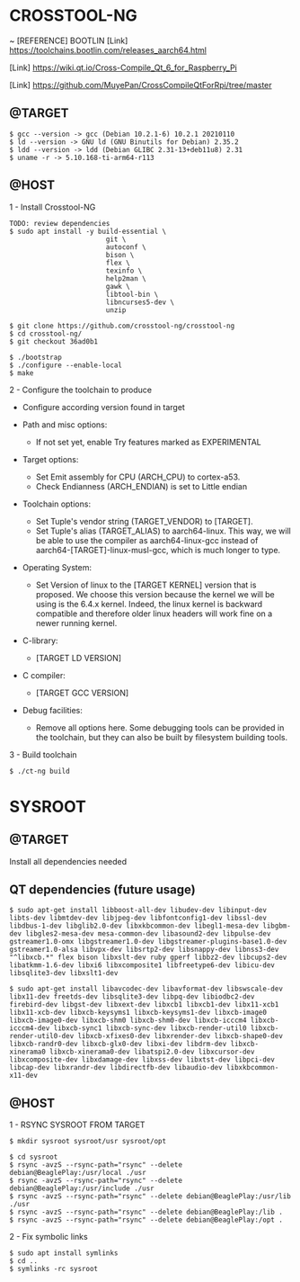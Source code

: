 # CROSSTOOL-NG
~
[REFERENCE] BOOTLIN
[Link] https://toolchains.bootlin.com/releases_aarch64.html

[Link] https://wiki.qt.io/Cross-Compile_Qt_6_for_Raspberry_Pi

[Link] https://github.com/MuyePan/CrossCompileQtForRpi/tree/master

## @TARGET

    $ gcc --version -> gcc (Debian 10.2.1-6) 10.2.1 20210110
    $ ld --version -> GNU ld (GNU Binutils for Debian) 2.35.2
    $ ldd --version -> ldd (Debian GLIBC 2.31-13+deb11u8) 2.31
    $ uname -r -> 5.10.168-ti-arm64-r113


## @HOST

1 - Install Crosstool-NG

    TODO: review dependencies
    $ sudo apt install -y build-essential \
                            git \
                            autoconf \
                            bison \
                            flex \
                            texinfo \
                            help2man \
                            gawk \
                            libtool-bin \
                            libncurses5-dev \
                            unzip
    
    $ git clone https://github.com/crosstool-ng/crosstool-ng
    $ cd crosstool-ng/
    $ git checkout 36ad0b1
    
    $ ./bootstrap
    $ ./configure --enable-local
    $ make


2 - Configure the toolchain to produce
- Configure according version found in target
- Path and misc options: 
    * If not set yet, enable Try features marked as EXPERIMENTAL

- Target options:
    * Set Emit assembly for CPU (ARCH_CPU) to cortex-a53.
    * Check Endianness (ARCH_ENDIAN) is set to Little endian

- Toolchain options:
    * Set Tuple's vendor string (TARGET_VENDOR) to [TARGET].
    * Set Tuple's alias (TARGET_ALIAS) to aarch64-linux. This way, we will be able to use
the compiler as aarch64-linux-gcc instead of aarch64-[TARGET]-linux-musl-gcc, which
is much longer to type.

- Operating System:
    * Set Version of linux to the [TARGET KERNEL] version that is proposed. We choose this version because
the kernel we will be using is the 6.4.x kernel. Indeed, the linux kernel is backward
compatible and therefore older linux headers will work fine on a newer running kernel.

- C-library:
    * [TARGET LD VERSION]

- C compiler:
    * [TARGET GCC VERSION]

- Debug facilities:
    * Remove all options here. Some debugging tools can be provided in the toolchain, but they
can also be built by filesystem building tools.

3 - Build toolchain

    $ ./ct-ng build
    
# SYSROOT
## @TARGET

  Install all dependencies needed
    
## QT dependencies (future usage)

    $ sudo apt-get install libboost-all-dev libudev-dev libinput-dev libts-dev libmtdev-dev libjpeg-dev libfontconfig1-dev libssl-dev libdbus-1-dev libglib2.0-dev libxkbcommon-dev libegl1-mesa-dev libgbm-dev libgles2-mesa-dev mesa-common-dev libasound2-dev libpulse-dev gstreamer1.0-omx libgstreamer1.0-dev libgstreamer-plugins-base1.0-dev  gstreamer1.0-alsa libvpx-dev libsrtp2-dev libsnappy-dev libnss3-dev "^libxcb.*" flex bison libxslt-dev ruby gperf libbz2-dev libcups2-dev libatkmm-1.6-dev libxi6 libxcomposite1 libfreetype6-dev libicu-dev libsqlite3-dev libxslt1-dev

    $ sudo apt-get install libavcodec-dev libavformat-dev libswscale-dev libx11-dev freetds-dev libsqlite3-dev libpq-dev libiodbc2-dev firebird-dev libgst-dev libxext-dev libxcb1 libxcb1-dev libx11-xcb1 libx11-xcb-dev libxcb-keysyms1 libxcb-keysyms1-dev libxcb-image0 libxcb-image0-dev libxcb-shm0 libxcb-shm0-dev libxcb-icccm4 libxcb-icccm4-dev libxcb-sync1 libxcb-sync-dev libxcb-render-util0 libxcb-render-util0-dev libxcb-xfixes0-dev libxrender-dev libxcb-shape0-dev libxcb-randr0-dev libxcb-glx0-dev libxi-dev libdrm-dev libxcb-xinerama0 libxcb-xinerama0-dev libatspi2.0-dev libxcursor-dev libxcomposite-dev libxdamage-dev libxss-dev libxtst-dev libpci-dev libcap-dev libxrandr-dev libdirectfb-dev libaudio-dev libxkbcommon-x11-dev

## @HOST

1 - RSYNC SYSROOT FROM TARGET

    $ mkdir sysroot sysroot/usr sysroot/opt
    
    $ cd sysroot   
    $ rsync -avzS --rsync-path="rsync" --delete debian@BeaglePlay:/usr/local ./usr
    $ rsync -avzS --rsync-path="rsync" --delete debian@BeaglePlay:/usr/include ./usr
    $ rsync -avzS --rsync-path="rsync" --delete debian@BeaglePlay:/usr/lib ./usr 
    $ rsync -avzS --rsync-path="rsync" --delete debian@BeaglePlay:/lib .
    $ rsync -avzS --rsync-path="rsync" --delete debian@BeaglePlay:/opt .

2 - Fix symbolic links

    $ sudo apt install symlinks
    $ cd ..
    $ symlinks -rc sysroot
